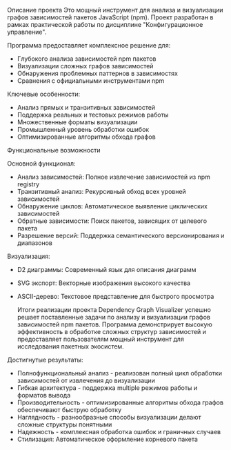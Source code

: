 Описание проекта
Это мощный инструмент для анализа и визуализации графов зависимостей пакетов JavaScript (npm). Проект разработан в рамках практической работы по дисциплине "Конфигурационное управление".

Программа предоставляет комплексное решение для:
- Глубокого анализа зависимостей npm пакетов
- Визуализации сложных графов зависимостей
- Обнаружения проблемных паттернов в зависимостях
- Сравнения с официальными инструментами npm

Ключевые особенности:
- Анализ прямых и транзитивных зависимостей
- Поддержка реальных и тестовых режимов работы
- Множественные форматы визуализации
- Промышленный уровень обработки ошибок
- Оптимизированные алгоритмы обхода графов

Функциональные возможности

Основной функционал:
- Анализ зависимостей: Полное извлечение зависимостей из npm registry
- Транзитивный анализ: Рекурсивный обход всех уровней зависимостей
- Обнаружение циклов: Автоматическое выявление циклических зависимостей
- Обратные зависимости: Поиск пакетов, зависящих от целевого пакета
- Разрешение версий: Поддержка семантического версионирования и диапазонов

Визуализация:
- D2 диаграммы: Современный язык для описания диаграмм
- SVG экспорт: Векторные изображения высокого качества
- ASCII-дерево: Текстовое представление для быстрого просмотра

  Итоги реализации проекта
Dependency Graph Visualizer успешно решает поставленные задачи по анализу и визуализации графов зависимостей npm пакетов. Программа демонстрирует высокую эффективность в обработке сложных структур зависимостей и предоставляет пользователям мощный инструмент для исследования пакетных экосистем.

Достигнутые результаты:
- Полнофункциональный анализ - реализован полный цикл обработки зависимостей от извлечения до визуализации
- Гибкая архитектура - поддержка multiple режимов работы и форматов вывода
- Производительность - оптимизированные алгоритмы обхода графов обеспечивают быструю обработку
- Наглядность - разнообразные способы визуализации делают сложные структуры понятными
- Надежность - комплексная обработка ошибок и граничных случаев
- Стилизация: Автоматическое оформление корневого пакета
